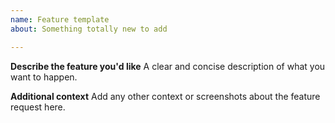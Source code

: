 ```yaml
---
name: Feature template
about: Something totally new to add

---
```


**Describe the feature you'd like**
A clear and concise description of what you want to happen.

**Additional context**
Add any other context or screenshots about the feature request here.
